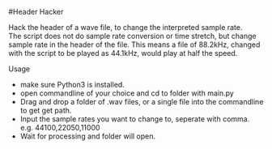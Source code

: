 #Header Hacker

Hack the header of a wave file, to change the interpreted sample rate.  
The script does not do sample rate conversion or time stretch, but change sample rate in the header of the file.
This means a file of 88.2kHz, changed with the script to be played as 44.1kHz, would play at half the speed.

Usage

* make sure Python3 is installed. 
* open commandline of your choice and cd to folder with main.py
* Drag and drop a folder of .wav files, or a single file into the commandline to get get path.
* Input the sample rates you want to change to, seperate with comma. e.g. 44100,22050,11000
* Wait for processing and folder will open.
